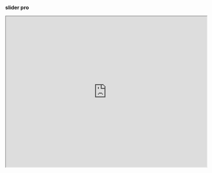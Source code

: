 ### slider pro
<iframe src="https://drive.google.com/file/d/1uL2CNLyrNZBfl2wOQI8aREzBSofBozaC/preview" width="640" height="480" allow="autoplay"></iframe>